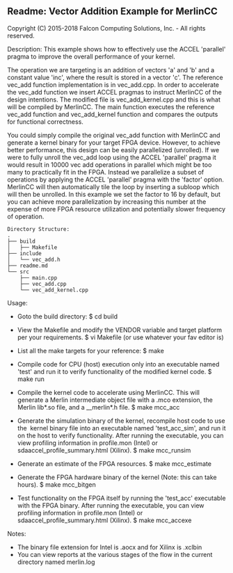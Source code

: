 ## Readme: Vector Addition Example for MerlinCC
Copyright (C) 2015-2018 Falcon Computing Solutions, Inc. - All rights reserved.

Description:
This example shows how to effectively use the ACCEL 'parallel' pragma to 
improve the overall performance of your kernel. 

The operation we are targeting is an addition of vectors 'a' and 'b' and a 
constant value 'inc', where the result is stored in a vector 'c'.
The reference vec_add function implementation is in vec_add.cpp. In order to 
accelerate the vec_add function we insert ACCEL pragmas to instruct MerlinCC 
of the design intentions. The modified file is vec_add_kernel.cpp and this is 
what will be compiled by MerlinCC. The main function executes the reference 
vec_add function and vec_add_kernel function and compares the outputs for 
functional correctness. 

You could simply compile the original vec_add function with MerlinCC and 
generate a kernel binary for your target FPGA device. However, to achieve 
better performance, this design can be easily parallelized (unrolled). If we
were to fully unroll the vec_add loop using the ACCEL 'parallel' pragma it 
would result in 10000 vec add operations in parallel which might be too many 
to practically fit in the FPGA. Instead we parallelize a subset of operations 
by applying the ACCEL 'parallel' pragma with the 'factor' option. MerlinCC
will then automatically tile the loop by inserting a subloop which will then 
be unrolled. In this example we set the factor to 16 by default, but you can 
achieve more parallelization by increasing this number at the expense of more 
FPGA resource utilization and potentially slower frequency of operation.
```
Directory Structure:
.
├── build
│   ├── Makefile
├── include
│   └── vec_add.h
├── readme.md
└── src
    ├── main.cpp
    ├── vec_add.cpp
    └── vec_add_kernel.cpp
```
Usage:
- Goto the build directory:
  $ cd build

- View the Makefile and modify the VENDOR variable and target platform per your 
  requirements. 
  $ vi Makefile (or use whatever your fav editor is)

- List all the make targets for your reference:
  $ make

- Compile code for CPU (host) execution only into an executable named 'test' 
  and run it to verify functionality of the modified kernel code. 
  $ make run

- Compile the kernel code to accelerate using MerlinCC. This will generate a
  Merlin intermediate object file with a .mco extension, the Merlin lib*.so
  file, and a __merlin*.h file.
  $ make mcc_acc

- Generate the simulation binary of the kernel, recompile host code to use the 
  kernel binary file into an executable named 'test_acc_sim', and run it on the 
  host to verify functionality.
  After running the executable, you can view profiling information in 
  profile.mon (Intel) or sdaaccel_profile_summary.html (Xilinx).
  $ make mcc_runsim

- Generate an estimate of the FPGA resources.
  $ make mcc_estimate

- Generate the FPGA hardware binary of the kernel (Note: this can take hours).
  $ make mcc_bitgen

- Test functionality on the FPGA itself by running the 'test_acc' executable
  with the FPGA binary.
  After running the executable, you can view profiling information in 
  profile.mon (Intel) or sdaaccel_profile_summary.html (Xilinx).
  $ make mcc_accexe

Notes:
- The binary file extension for Intel is .aocx and for Xilinx is .xclbin 
- You can view reports at the various stages of the flow in the current directory named merlin.log
